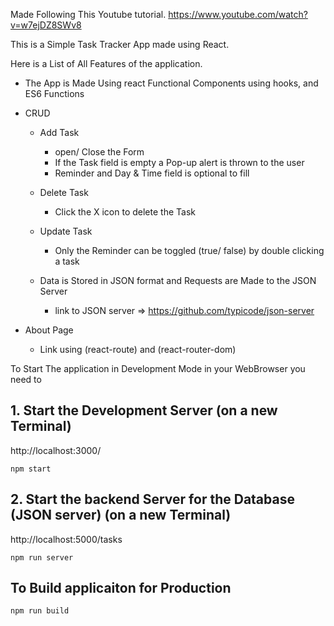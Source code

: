 Made Following This Youtube tutorial.
https://www.youtube.com/watch?v=w7ejDZ8SWv8

This is a  Simple Task Tracker App made using React.

Here is a List of All Features of the application.
- The App is Made Using react Functional Components using hooks, and ES6 Functions

- CRUD
    - Add Task
        - open/ Close the Form
        - If the Task field is empty a Pop-up alert is thrown to the user
        - Reminder and Day & Time field is optional to fill

    - Delete Task
        - Click the X icon to delete the Task 

    - Update Task
        - Only the Reminder can be toggled (true/ false) by double clicking a task
    
    - Data is Stored in JSON format and Requests are Made to the JSON Server  
        - link to JSON server => https://github.com/typicode/json-server

- About Page 
    - Link using (react-route) and (react-router-dom)


To Start The application in Development Mode in your WebBrowser you need to 
## 1. Start the Development Server (on a new Terminal)
http://localhost:3000/
```
npm start 
```

## 2. Start the backend Server for the Database (JSON server) (on a new Terminal)
http://localhost:5000/tasks
```
npm run server
```
    
## To Build applicaiton for Production
```
npm run build
```
